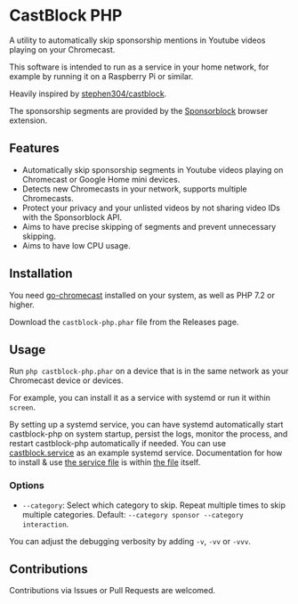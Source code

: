 # CastBlock PHP

A utility to automatically skip sponsorship mentions in Youtube videos playing on your Chromecast.

This software is intended to run as a service in your home network, for example by running it on a
Raspberry Pi or similar.

Heavily inspired by [stephen304/castblock](https://github.com/stephen304/castblock).

The sponsorship segments are provided by the [Sponsorblock](https://sponsor.ajay.app/) browser extension.

## Features

* Automatically skip sponsorship segments in Youtube videos playing on Chromecast or Google Home mini devices.
* Detects new Chromecasts in your network, supports multiple Chromecasts.
* Protect your privacy and your unlisted videos by not sharing video IDs with the Sponsorblock API.
* Aims to have precise skipping of segments and prevent unnecessary skipping.
* Aims to have low CPU usage.

## Installation

You need [go-chromecast](https://github.com/vishen/go-chromecast) installed on your system, as well
as PHP 7.2 or higher.

Download the `castblock-php.phar` file from the Releases page.

## Usage

Run `php castblock-php.phar` on a device that is in the same network as your Chromecast device or
devices.

For example, you can install it as a service with systemd or run it within `screen`.

By setting up a systemd service, you can have systemd automatically start castblock-php on system startup, persist the logs, monitor the process, and restart castblock-php automatically if needed.
You can use [castblock.service](castblock.service) as an example systemd service. Documentation for how to install & use [the service file](castblock.service) is within [the file](castblock.service) itself.

### Options

* `--category`: Select which category to skip. Repeat multiple times to skip multiple categories. Default: `--category sponsor --category interaction`.

You can adjust the debugging verbosity by adding `-v`, `-vv` or `-vvv`.

## Contributions

Contributions via Issues or Pull Requests are welcomed.
